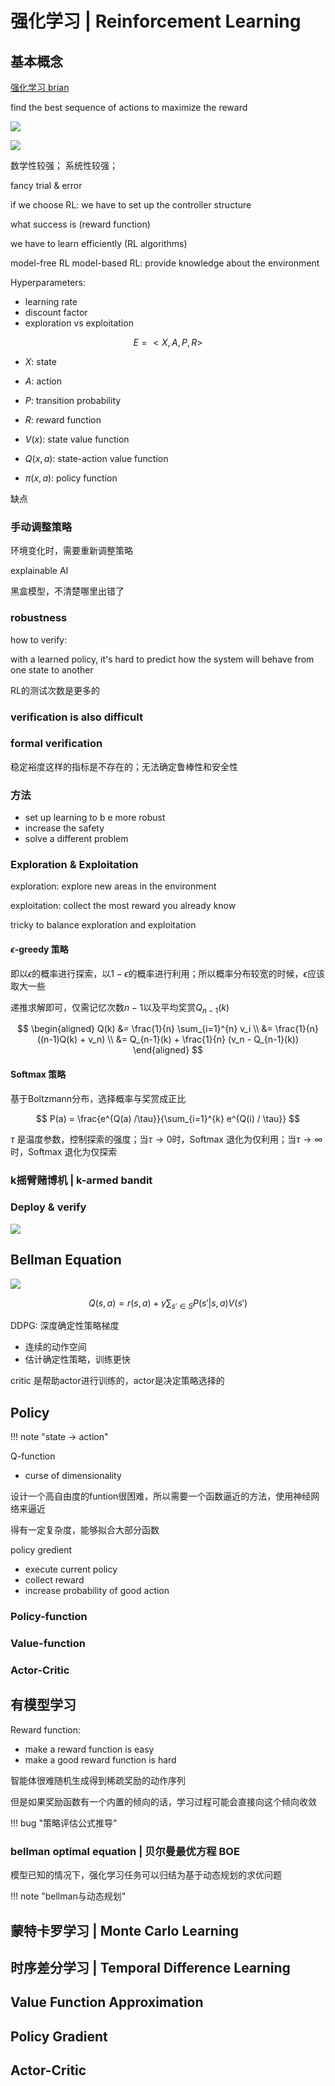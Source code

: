# 强化学习 | Reinforcement Learning

## 基本概念
[强化学习 brian](https://www.bilibili.com/video/BV1o14y1a7FL)

find the best sequence of actions to maximize the reward

![](https://philfan-pic.oss-cn-beijing.aliyuncs.com/web_pic/AI__RL__assets__RL-01.assets__20241107093547.webp)

![](https://philfan-pic.oss-cn-beijing.aliyuncs.com/web_pic/AI__RL__assets__RL-01.assets__20241107095354.webp)


数学性较强；
系统性较强；


fancy trial & error


if we choose RL: we have to set up the controller structure

what success is (reward function)

we have to learn efficiently (RL algorithms)

model-free RL
model-based RL: provide knowledge about the environment


Hyperparameters:
- learning rate
- discount factor
- exploration vs exploitation


$$
E = <X,A,P,R>
$$

- $X$: state
- $A$: action
- $P$: transition probability
- $R$: reward function


- $V(x)$: state value function
- $Q(x,a)$: state-action value function
- $\pi(x,a)$: policy function

缺点
### 手动调整策略

环境变化时，需要重新调整策略

explainable AI

黑盒模型，不清楚哪里出错了


 
### robustness

how to verify: 

with a learned policy, it's hard to predict how the system will behave from one state to another

RL的测试次数是更多的

### verification is also difficult

### formal verification 

稳定裕度这样的指标是不存在的；无法确定鲁棒性和安全性

### 方法

- set up learning  to b e more robust 
- increase the safety
- solve a different problem

### Exploration & Exploitation



exploration: explore new areas in the environment 

exploitation: collect the most reward you already know

tricky to balance exploration and exploitation


#### $\epsilon$-greedy 策略

即以$\epsilon$的概率进行探索，以$1-\epsilon$的概率进行利用；所以概率分布较宽的时候，$\epsilon$应该取大一些

递推求解即可，仅需记忆次数$n-1$以及平均奖赏$Q_{n-1}(k)$

$$
\begin{aligned}
Q(k) &= \frac{1}{n} \sum_{i=1}^{n} v_i \\
&= \frac{1}{n} ((n-1)Q(k) + v_n) \\
&= Q_{n-1}(k) + \frac{1}{n} (v_n - Q_{n-1}(k))
\end{aligned}
$$

#### Softmax 策略

基于Boltzmann分布，选择概率与奖赏成正比

$$
P(a) = \frac{e^{Q(a) /\tau}}{\sum_{i=1}^{k} e^{Q(i) / \tau}}
$$

$\tau$ 是温度参数，控制探索的强度；当$\tau \to 0$时，Softmax 退化为仅利用；当$\tau \to \infty$时，Softmax 退化为仅探索

### k摇臂赌博机 | k-armed bandit




### Deploy & verify

![](https://philfan-pic.oss-cn-beijing.aliyuncs.com/web_pic/AI__RL__assets__RL-01.assets__20241107112543.webp)


## Bellman Equation

![](https://philfan-pic.oss-cn-beijing.aliyuncs.com/web_pic/AI__RL__assets__RL-01.assets__20241107112014.webp)

$$
Q(s, a) = r(s, a) + \gamma \sum_{s' \in S} P(s' | s, a) V(s')
$$



DDPG: 深度确定性策略梯度
- 连续的动作空间
- 估计确定性策略，训练更快


critic 是帮助actor进行训练的，actor是决定策略选择的



## Policy

!!! note "state → action"

Q-function

- curse of dimensionality

设计一个高自由度的funtion很困难，所以需要一个函数逼近的方法，使用神经网络来逼近

得有一定复杂度，能够拟合大部分函数


policy gredient

- execute current policy
- collect reward
- increase probability of good action

### Policy-function 

### Value-function

### Actor-Critic



## 有模型学习
Reward function: 
- make a reward function is easy
- make a good reward function is hard

智能体很难随机生成得到稀疏奖励的动作序列

但是如果奖励函数有一个内置的倾向的话，学习过程可能会直接向这个倾向收敛

!!! bug "策略评估公式推导"


### bellman optimal equation | 贝尔曼最优方程 BOE


模型已知的情况下，强化学习任务可以归结为基于动态规划的求优问题

!!! note "bellman与动态规划"


## 蒙特卡罗学习 | Monte Carlo Learning


## 时序差分学习 | Temporal Difference Learning

## Value Function Approximation

## Policy Gradient

## Actor-Critic

